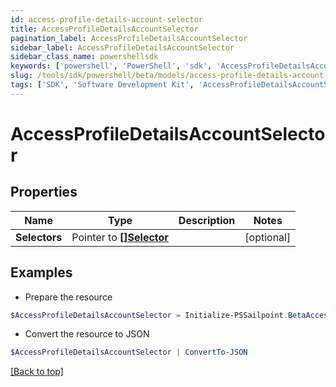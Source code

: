 ```yaml
---
id: access-profile-details-account-selector
title: AccessProfileDetailsAccountSelector
pagination_label: AccessProfileDetailsAccountSelector
sidebar_label: AccessProfileDetailsAccountSelector
sidebar_class_name: powershellsdk
keywords: ['powershell', 'PowerShell', 'sdk', 'AccessProfileDetailsAccountSelector'] 
slug: /tools/sdk/powershell/beta/models/access-profile-details-account-selector
tags: ['SDK', 'Software Development Kit', 'AccessProfileDetailsAccountSelector']
---
```



# AccessProfileDetailsAccountSelector

## Properties

Name | Type | Description | Notes
------------ | ------------- | ------------- | -------------
**Selectors** |  Pointer to [**[]Selector**](selector) |  | [optional] 

## Examples

- Prepare the resource
```powershell
$AccessProfileDetailsAccountSelector = Initialize-PSSailpoint.BetaAccessProfileDetailsAccountSelector  -Selectors null
```

- Convert the resource to JSON
```powershell
$AccessProfileDetailsAccountSelector | ConvertTo-JSON
```


[[Back to top]](#) 

